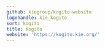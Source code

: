 ```yaml
---
github: kiegroup/kogito-website
logohandle: kie_kogito
sort: kogito
title: Kogito
website: 'https://kogito.kie.org/'
---
```

